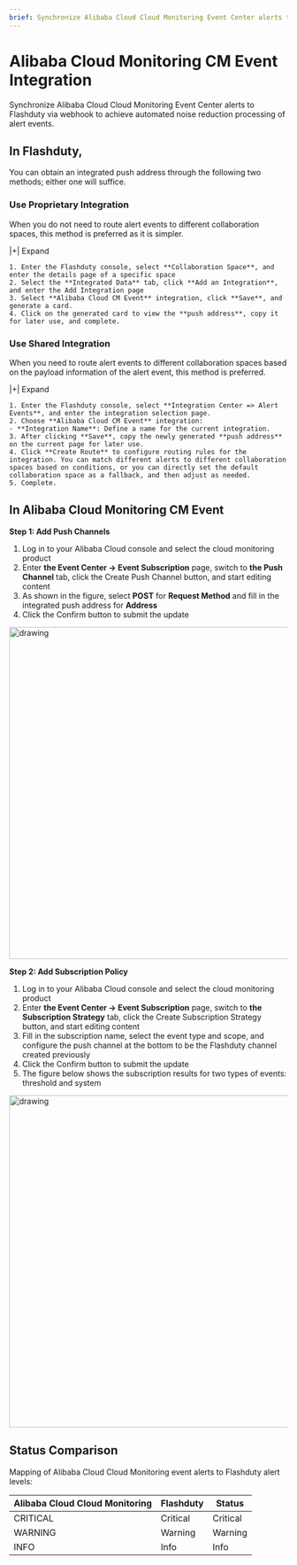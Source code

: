 ```yaml
---
brief: Synchronize Alibaba Cloud Cloud Monitoring Event Center alerts to Flashcat via webhook to achieve automated noise reduction processing of alert events
---
```


# Alibaba Cloud Monitoring CM Event Integration

Synchronize Alibaba Cloud Cloud Monitoring Event Center alerts to Flashduty via webhook to achieve automated noise reduction processing of alert events.

## In Flashduty,
You can obtain an integrated push address through the following two methods; either one will suffice.

### Use Proprietary Integration

When you do not need to route alert events to different collaboration spaces, this method is preferred as it is simpler.

|+| Expand

    1. Enter the Flashduty console, select **Collaboration Space**, and enter the details page of a specific space
    2. Select the **Integrated Data** tab, click **Add an Integration**, and enter the Add Integration page
    3. Select **Alibaba Cloud CM Event** integration, click **Save**, and generate a card.
    4. Click on the generated card to view the **push address**, copy it for later use, and complete.

### Use Shared Integration

When you need to route alert events to different collaboration spaces based on the payload information of the alert event, this method is preferred.

|+| Expand

    1. Enter the Flashduty console, select **Integration Center => Alert Events**, and enter the integration selection page.
    2. Choose **Alibaba Cloud CM Event** integration:
    - **Integration Name**: Define a name for the current integration.
    3. After clicking **Save**, copy the newly generated **push address** on the current page for later use.
    4. Click **Create Route** to configure routing rules for the integration. You can match different alerts to different collaboration spaces based on conditions, or you can directly set the default collaboration space as a fallback, and then adjust as needed.
    5. Complete.

## In Alibaba Cloud Monitoring CM Event
**Step 1: Add Push Channels**

1. Log in to your Alibaba Cloud console and select the cloud monitoring product
2. Enter **the Event Center -> Event Subscription** page, switch to **the Push Channel** tab, click the Create Push Channel button, and start editing content
3. As shown in the figure, select **POST** for **Request Method** and fill in the integrated push address for **Address**
4. Click the Confirm button to submit the update

<img alt="drawing" width="600" src="https://fcdoc.github.io/img/zh/flashduty/mixin/alert_integration/aliyun_cm_event/1.avif" />

**Step 2: Add Subscription Policy**

1. Log in to your Alibaba Cloud console and select the cloud monitoring product
2. Enter **the Event Center -> Event Subscription** page, switch to **the Subscription Strategy** tab, click the Create Subscription Strategy button, and start editing content
3. Fill in the subscription name, select the event type and scope, and configure the push channel at the bottom to be the Flashduty channel created previously
4. Click the Confirm button to submit the update
5. The figure below shows the subscription results for two types of events: threshold and system

<img alt="drawing" width="600" src="https://fcdoc.github.io/img/zh/flashduty/mixin/alert_integration/aliyun_cm_event/2.avif" />

## Status Comparison

Mapping of Alibaba Cloud Cloud Monitoring event alerts to Flashduty alert levels:

| Alibaba Cloud Cloud Monitoring |  Flashduty  | Status |
| ------------ | -------- | ---- |
| CRITICAL     | Critical | Critical |
| WARNING      | Warning  | Warning |
| INFO         | Info     | Info |
